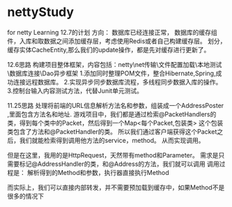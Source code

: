 # nettyStudy
for netty Learning
12.7的计划
方向：
数据库已经连接正常， 数据库的缓存组件，入库和取数据之间添加缓存层，考虑使用Redis或者自己构建缓存层。
划分，缓存实体CacheEntity,那么我们的update操作，都是先对缓存进行更新了。


12.6思路
构建项目整体框架，内容包括：netty\net传输\文件配置加载\本地测试\数据库连接\Dao异步框架
1.添加同时整理POM文件，整合Hibernate,Spring,成功连接远程数据库。
2.实现异步同步数据库流程，多线程同步数据入库的操作。
3.控制台输入内容测试方法，代替Junit单元测试。


11.25思路
  处理将前端的URL信息解析方法名和参数，组装成一个AddressPoster ,里面包含方法名和地址.
游戏项目中，我们都是通过检索@PacketHandlers的类，得到每个类中的Packet，然后得到一个Map<每个Packet,包装类>
这个包装类包含了方法和@PacketHandler的类。   所以我们通过客户端获得这个Packet之后，我们就能检索得到调用他方法的service，method。
从而实现调用。

但是在这里，我用的是HttpRequest，天然带有method和Parameter。 需求是只需要标记@AddressHandler的类，和@Address的方法，我们就可以调用
调用过程是：  解析得到的Method和参数，执行器直接执行Method

而实际上，我们可以直接内部转发，并不需要预加载到缓存中，如果Method不是很多的情况下

